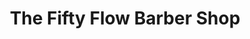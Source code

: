 ---
title: "The Fifty Flow Barber Shop"
url: /santiago/the-fifty-flow-barber-shop/
shop: peluquería
---